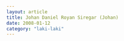 ```yaml
---
layout: article
title: Johan Daniel Royan Siregar (Johan)
date: 2008-01-12
category: "laki-laki"
---
```


